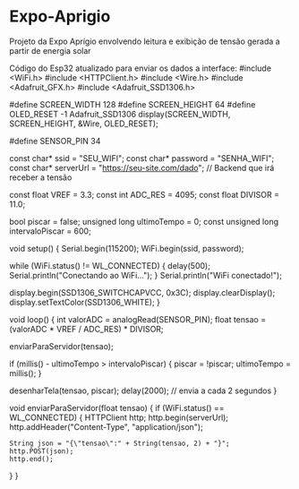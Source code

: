 # Expo-Aprigio
Projeto da Expo Aprígio envolvendo leitura e exibição de tensão gerada a partir de energia solar

Código do Esp32 atualizado para enviar os dados a interface:
#include <WiFi.h>
#include <HTTPClient.h>
#include <Wire.h>
#include <Adafruit_GFX.h>
#include <Adafruit_SSD1306.h>

#define SCREEN_WIDTH 128
#define SCREEN_HEIGHT 64
#define OLED_RESET -1
Adafruit_SSD1306 display(SCREEN_WIDTH, SCREEN_HEIGHT, &Wire, OLED_RESET);

#define SENSOR_PIN 34

const char* ssid = "SEU_WIFI";
const char* password = "SENHA_WIFI";
const char* serverUrl = "https://seu-site.com/dado";  // Backend que irá receber a tensão

const float VREF = 3.3;
const int ADC_RES = 4095;
const float DIVISOR = 11.0;

bool piscar = false;
unsigned long ultimoTempo = 0;
const unsigned long intervaloPiscar = 600;

void setup() {
  Serial.begin(115200);
  WiFi.begin(ssid, password);

  while (WiFi.status() != WL_CONNECTED) {
    delay(500);
    Serial.println("Conectando ao WiFi...");
  }
  Serial.println("WiFi conectado!");

  display.begin(SSD1306_SWITCHCAPVCC, 0x3C);
  display.clearDisplay();
  display.setTextColor(SSD1306_WHITE);
}

void loop() {
  int valorADC = analogRead(SENSOR_PIN);
  float tensao = (valorADC * VREF / ADC_RES) * DIVISOR;

  enviarParaServidor(tensao);

  if (millis() - ultimoTempo > intervaloPiscar) {
    piscar = !piscar;
    ultimoTempo = millis();
  }

  desenharTela(tensao, piscar);
  delay(2000); // envia a cada 2 segundos
}

void enviarParaServidor(float tensao) {
  if (WiFi.status() == WL_CONNECTED) {
    HTTPClient http;
    http.begin(serverUrl);
    http.addHeader("Content-Type", "application/json");

    String json = "{\"tensao\":" + String(tensao, 2) + "}";
    http.POST(json);
    http.end();
  }
}